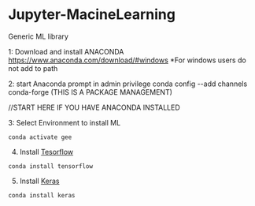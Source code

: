 # Jupyter-MacineLearning
Generic ML library

1: Download and install ANACONDA
https://www.anaconda.com/download/#windows
*For windows users do not add to path

2: start Anaconda prompt in admin privilege 
conda config --add channels conda-forge (THIS IS A PACKAGE MANAGEMENT)

//START HERE IF YOU HAVE ANACONDA INSTALLED

3: Select Environment to install ML
```
conda activate gee
```

4. Install [Tesorflow](https://www.tensorflow.org/)
```
conda install tensorflow
```

5. Install [Keras](https://keras.io/)
```
conda install keras
````
